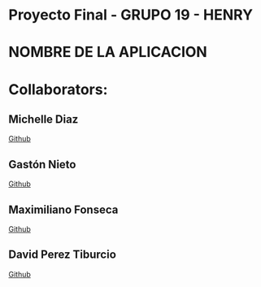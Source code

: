 # Proyecto Final - GRUPO 19 - HENRY

# NOMBRE DE LA APLICACION 

# Collaborators:
## Michelle Diaz
<a href="https://github.com/Michellemishna">Github</a>

## Gastón Nieto
<a href="https://github.com/G4s70n">Github</a>

## Maximiliano Fonseca
<a href="https://github.com/Maxi-95">Github</a>

## David Perez Tiburcio
<a href="https://github.com/Reydav1d">Github</a>